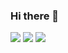 ### Hi there 👋

![](https://github-readme-stats.vercel.app/api?username=SilianZ&locale=cn)
![](https://ghproxy.bugungu.top/https://raw.githubusercontent.com/SilianZ/github-stats/master/generated/languages.svg)
![](https://ghproxy.bugungu.top/https://raw.githubusercontent.com/SilianZ/github-stats/master/generated/overview.svg)
